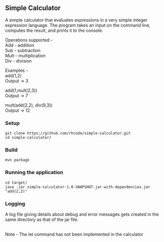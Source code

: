 ## Simple Calculator

A simple calculator that evaluates expressions in a very simple integer expression language. The program takes an input on the command line, computes the result, and prints it to the console.

Operations supported - <br />
Add - addition <br />
Sub - subtraction <br />
Mult - multiplication <br />
Div - division <br />

Examples - <br />
add(1,2) <br /> 
Output -> 3

add(1,mult(2,3)) <br /> 
Output -> 7

mult(add(2,2), div(9,3)) <br />
Output -> 12


### Setup
```
git clone https://github.com/rhcode/simple-calculator.git
cd simple-calculator/
```

### Build
```
mvn package
```

### Running the application
```
cd target/
java -jar simple-calculator-1.0-SNAPSHOT-jar-with-dependencies.jar "add(2,2)"
```

### Logging
A log file giving details about debug and error messages gets created in the same directory as that of the jar file. 

<br />
Note - The let command has not been implemented in the calculator